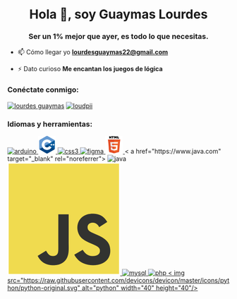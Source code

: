 <h1 align="center">Hola 👋, soy Guaymas Lourdes</h1>
<h3 align="center">Ser un 1% mejor que ayer, es todo lo que necesitas.</h3>

- 📫 Cómo llegar yo **lourdesguaymas22@gmail.com**

- ⚡ Dato curioso **Me encantan los juegos de lógica**

<h3 align="left">Conéctate conmigo:</h3>
<p align="left">
<a href= "https://fb.com/lourdes guaymas" target="blank"><img align="center" src="https://raw.githubusercontent.com/rahuldkjain/github-profile-readme-generator/master/ src/images/icons/Social/facebook.svg" alt="lourdes guaymas" height="30" width="40" /></a> <a
href="https://instagram.com/loudpii" target ="en blanco"><img align="center" src="https://raw.githubusercontent.com/rahuldkjain/github-profile-readme-generator/master/src/images/icons/Social/instagram.svg" alt ="loudpii" height="30" width="40" /></a>
</p>

<h3 align="left">Idiomas y herramientas:</h3>
<p align="left"> <a href="https://www.arduino.cc/" target="_blank" rel="noreferrer"> <img src="https://cdn.worldvectorlogo.com/ logos/arduino-1.svg" alt="arduino" width="40" height="40"/> </a> <a href="https://www.w3schools.com/cpp/" target=" _blank" rel="noreferrer"> <img src="https://raw.githubusercontent.com/devicons/devicon/master/icons/cplusplus/cplusplus-original.svg" alt="cplusplus" width="40" height ="40"/> </a> <a href="https://www.w3schools.com/css/" target="_blank" rel="noreferrer"> <img src="https://raw. githubusercontent.com/devicons/devicon/master/icons/css3/css3-original-wordmark.svg" alt="css3" width="40" height="40"/> </a> <a href="https: //www.figma.com/" target="_blank" rel="noreferrer"> <img src="https://www.vectorlogo.zone/logos/figma/figma-icon.svg" alt="figma" ancho="40" alto="40"/> </a> <a href="https://www.w3.org/html/" target="_blank" rel="noreferrer"> <img src=" https://raw.githubusercontent.com/devicons/devicon/master/icons/html5/html5-original-wordmark.svg" alt="html5" width="40" height="40"/> </a> < a href="https://www.java.com" target="_blank" rel="noreferrer"> <img src="https://raw.githubusercontent.com/devicons/devicon/master/icons/java/ java-original.svg" alt="java" width="40" height="40"/> </a> <a href="https://developer.mozilla.org/en-US/docs/Web/ JavaScript" target="_blank" rel="noreferrer"> <img src="https://raw.githubusercontent.com/devicons/devicon/master/icons/javascript/javascript-original.svg" alt="javascript" ancho ="40" altura="40"/> </a> <a href="https://www.mysql.com/" target="_blank" rel="noreferrer"> <img src="https:/ /raw.githubusercontent.com/devicons/devicon/master/icons/mysql/mysql-original-wordmark.svg" alt="mysql" width="40" height="40"/> </a> <a href= "https://www.php.net" target="_blank" rel="noreferrer"> <img src="https://raw.githubusercontent.com/devicons/devicon/master/icons/php/php-original .svg" alt="php" width="40" height="40"/> </a> <a href="https://www.python.org" target="_blank" rel="noreferrer"> < img src="https://raw.githubusercontent.com/devicons/devicon/master/icons/python/python-original.svg" alt="python" width="40" height="40"/> </a > </p>
